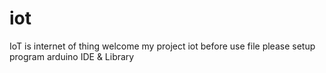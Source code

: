 # iot
IoT is internet of thing
welcome my project iot
before use file please setup program arduino IDE & Library
